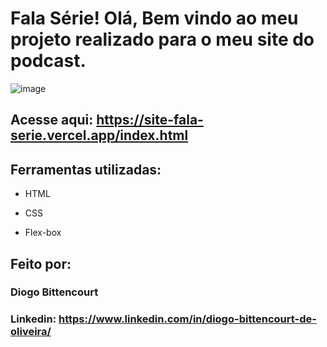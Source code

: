 # Fala Série! Olá, Bem vindo ao meu projeto realizado para o meu site do podcast.

![image](https://live.staticflickr.com/65535/52810555729_3236d3d924_b.jpg)

## Acesse aqui: https://site-fala-serie.vercel.app/index.html

## Ferramentas utilizadas:

* HTML

* CSS

* Flex-box

## Feito por:

### Diogo Bittencourt

### Linkedin: https://www.linkedin.com/in/diogo-bittencourt-de-oliveira/

